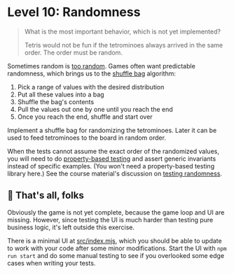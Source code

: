 # Level 10: Randomness

> What is the most important behavior, which is not yet implemented?
>
> Tetris would not be fun if the tetrominoes always arrived in the same order. The order must be random.

Sometimes random is [too random](https://dilbert.com/strip/2001-10-25). Games often want predictable randomness, which
brings us to
the [shuffle bag](https://gamedevelopment.tutsplus.com/tutorials/shuffle-bags-making-random-feel-more-random--gamedev-1249)
algorithm:

1. Pick a range of values with the desired distribution
2. Put all these values into a bag
3. Shuffle the bag's contents
4. Pull the values out one by one until you reach the end
5. Once you reach the end, shuffle and start over

Implement a shuffle bag for randomizing the tetrominoes. Later it can be used to feed tetrominoes to the board in random
order.

When the tests cannot assume the exact order of the randomized values, you will need to
do [property-based testing](https://increment.com/testing/in-praise-of-property-based-testing/)
and assert generic invariants instead of specific examples. (You won't need a property-based testing library here.)
See the course material's discussion on [testing randomness](https://tdd.mooc.fi/3-challenges#randomness).

## 🥳 That's all, folks

Obviously the game is not yet complete, because the game loop and UI are missing. However, since testing the UI is much
harder than testing pure business logic, it's left outside this exercise.

There is a minimal UI at [src/index.mjs](../src/index.mjs), which you should be able to update to work with your code
after some minor modifications. Start the UI with `npm run start` and do some manual testing to see if you overlooked
some edge cases when writing your tests.
